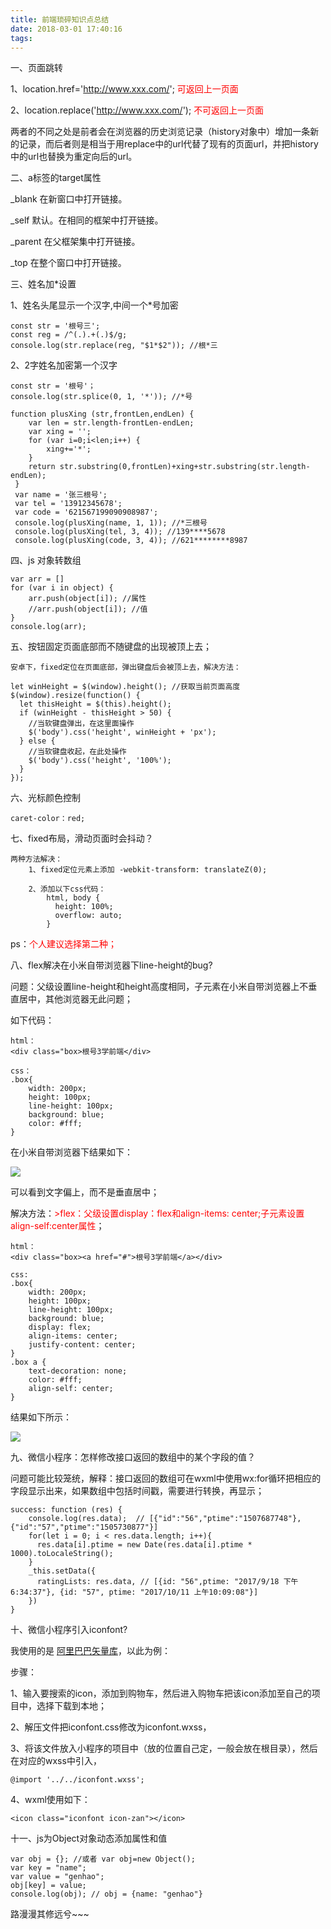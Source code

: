 ```yaml
---
title: 前端琐碎知识点总结
date: 2018-03-01 17:40:16
tags:
---
```

一、页面跳转

1、location.href='http://www.xxx.com/';	<span style="color:red">可返回上一页面</span>

2、location.replace('http://www.xxx.com/');	<span style="color:red">不可返回上一页面</span>

两者的不同之处是前者会在浏览器的历史浏览记录（history对象中）增加一条新的记录，而后者则是相当于用replace中的url代替了现有的页面url，并把history中的url也替换为重定向后的url。

二、a标签的target属性

_blank	在新窗口中打开链接。

_self	默认。在相同的框架中打开链接。

_parent	在父框架集中打开链接。

_top	在整个窗口中打开链接。

三、姓名加*设置

1、姓名头尾显示一个汉字,中间一个*号加密

	const str = '根号三';
	const reg = /^(.).+(.)$/g;
  	console.log(str.replace(reg, "$1*$2"));	//根*三

2、2字姓名加密第一个汉字

	const str = '根号'；
	console.log(str.splice(0, 1, '*'));	//*号

	function plusXing (str,frontLen,endLen) { 
		var len = str.length-frontLen-endLen;
		var xing = '';
		for (var i=0;i<len;i++) {
			xing+='*';
		}
		return str.substring(0,frontLen)+xing+str.substring(str.length-endLen);
	 }
	 var name = '张三根号';
	 var tel = '13912345678';
	 var code = '621567199090908987';
	 console.log(plusXing(name, 1, 1)); //*三根号
	 console.log(plusXing(tel, 3, 4)); //139****5678
	 console.log(plusXing(code, 3, 4)); //621********8987

四、js 对象转数组

	var arr = []
	for (var i in object) {
	    arr.push(object[i]); //属性
	    //arr.push(object[i]); //值
	}
	console.log(arr);

五、按钮固定页面底部而不随键盘的出现被顶上去；

	安卓下，fixed定位在页面底部，弹出键盘后会被顶上去，解决方法：

	let winHeight = $(window).height(); //获取当前页面高度
    $(window).resize(function() {
      let thisHeight = $(this).height();
      if (winHeight - thisHeight > 50) {
        //当软键盘弹出，在这里面操作
        $('body').css('height', winHeight + 'px');
      } else {
        //当软键盘收起，在此处操作
        $('body').css('height', '100%');
      }
    });

六、光标颜色控制

	caret-color：red;

七、fixed布局，滑动页面时会抖动？
	
	两种方法解决：
		1、fixed定位元素上添加 -webkit-transform: translateZ(0);

		2、添加以下css代码：
			html, body {
			  height: 100%;
			  overflow: auto;
			}

ps：<span style="color:red">个人建议选择第二种；</span>

八、flex解决在小米自带浏览器下line-height的bug?
	
问题：父级设置line-height和height高度相同，子元素在小米自带浏览器上不垂直居中，其他浏览器无此问题；

如下代码：
	
	html：
	<div class="box>根号3学前端</div>
	
	css：
	.box{
		width: 200px;
		height: 100px;
		line-height: 100px;
		background: blue;
		color: #fff;
	}

在小米自带浏览器下结果如下：

![](https://wxt.sinaimg.cn/mw1024/006vSKfZgy1frj53uf1u4j304f01k741.jpg?tags=%5B%5D)

可以看到文字偏上，而不是垂直居中；

解决方法：<span style="color:red">>flex：父级设置display：flex和align-items: center;子元素设置align-self:center属性</span>；
	
	html：
	<div class="box><a href="#">根号3学前端</a></div>

	css:
	.box{
		width: 200px;
		height: 100px;
		line-height: 100px;
		background: blue;
		display: flex;
		align-items: center;
		justify-content: center;
	}
	.box a {
		text-decoration: none;
		color: #fff;
		align-self: center;
	}

结果如下所示：

![](https://wx3.sinaimg.cn/mw1024/006vSKfZgy1frj53ufp2vj304j01xgld.jpg)

九、微信小程序：怎样修改接口返回的数组中的某个字段的值？

问题可能比较笼统，解释：接口返回的数组可在wxml中使用wx:for循环把相应的字段显示出来，如果数组中包括时间戳，需要进行转换，再显示；

	success: function (res) {
	    console.log(res.data);	// [{"id":"56","ptime":"1507687748"}, {"id":"57","ptime":"1505730877"}]
	    for(let i = 0; i < res.data.length; i++){
	      res.data[i].ptime = new Date(res.data[i].ptime * 1000).toLocaleString();
	    }
	    _this.setData({
	      ratingLists: res.data, // [{id: "56",ptime: "2017/9/18 下午6:34:37"}, {id: "57", ptime: "2017/10/11 上午10:09:08"}]
	    })
  	}

十、微信小程序引入iconfont?

我使用的是 [阿里巴巴矢量库](http://www.iconfont.cn)，以此为例：

步骤：

1、输入要搜索的icon，添加到购物车，然后进入购物车把该icon添加至自己的项目中，选择下载到本地；

2、解压文件把iconfont.css修改为iconfont.wxss，

3、将该文件放入小程序的项目中（放的位置自己定，一般会放在根目录），然后在对应的wxss中引入，

	@import '../../iconfont.wxss';

4、wxml使用如下：
	
	<icon class="iconfont icon-zan"></icon>

十一、js为Object对象动态添加属性和值

	var obj = {}; //或者 var obj=new Object();
	var key = "name";
	var value = "genhao";
	obj[key] = value;
	console.log(obj); // obj = {name: "genhao"}


路漫漫其修远兮~~~